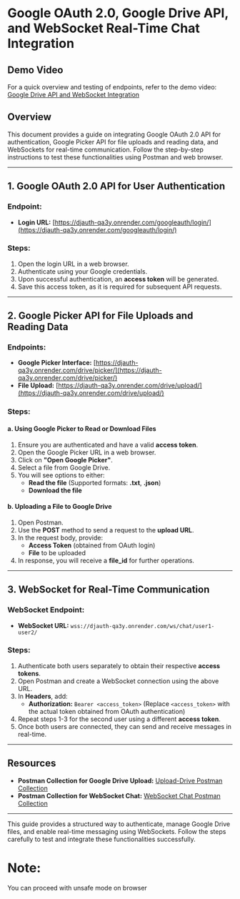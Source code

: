 # Google OAuth 2.0, Google Drive API, and WebSocket Real-Time Chat Integration

## Demo Video
For a quick overview and testing of endpoints, refer to the demo video:
[Google Drive API and WebSocket Integration](https://drive.google.com/file/d/1FYgO1DzRr0RNEMVZ74VRaDDIN0e8QAAW/view?usp=drive_link)

## Overview
This document provides a guide on integrating Google OAuth 2.0 API for authentication, Google Picker API for file uploads and reading data, and WebSockets for real-time communication. Follow the step-by-step instructions to test these functionalities using Postman and web browser.

---
## 1. Google OAuth 2.0 API for User Authentication

### Endpoint:
- **Login URL:** [https://djauth-qa3y.onrender.com/googleauth/login/](https://djauth-qa3y.onrender.com/googleauth/login/)

### Steps:
1. Open the login URL in a web browser.
2. Authenticate using your Google credentials.
3. Upon successful authentication, an **access token** will be generated.
4. Save this access token, as it is required for subsequent API requests.

---
## 2. Google Picker API for File Uploads and Reading Data

### Endpoints:
- **Google Picker Interface:** [https://djauth-qa3y.onrender.com/drive/picker/](https://djauth-qa3y.onrender.com/drive/picker/)
- **File Upload:** [https://djauth-qa3y.onrender.com/drive/upload/](https://djauth-qa3y.onrender.com/drive/upload/)

### Steps:
#### a. Using Google Picker to Read or Download Files
1. Ensure you are authenticated and have a valid **access token**.
2. Open the Google Picker URL in a web browser.
3. Click on **"Open Google Picker"**.
4. Select a file from Google Drive.
5. You will see options to either:
   - **Read the file** (Supported formats: **.txt**, **.json**)
   - **Download the file**

#### b. Uploading a File to Google Drive
1. Open Postman.
2. Use the **POST** method to send a request to the **upload URL**.
3. In the request body, provide:
   - **Access Token** (obtained from OAuth login)
   - **File** to be uploaded
4. In response, you will receive a **file_id** for further operations.

---
## 3. WebSocket for Real-Time Communication

### WebSocket Endpoint:
- **WebSocket URL:** `wss://djauth-qa3y.onrender.com/ws/chat/user1-user2/`

### Steps:
1. Authenticate both users separately to obtain their respective **access tokens**.
2. Open Postman and create a WebSocket connection using the above URL.
3. In **Headers**, add:
   - **Authorization:** `Bearer <access_token>` (Replace `<access_token>` with the actual token obtained from OAuth authentication)
4. Repeat steps 1-3 for the second user using a different **access token**.
5. Once both users are connected, they can send and receive messages in real-time.

---
## Resources
- **Postman Collection for Google Drive Upload:** [Upload-Drive Postman Collection](https://upload-drive.postman.co/workspace/Upload-Drive-Workspace~a25d9b87-c762-44dd-a99b-3b7a2ac6dfb3/collection/42227661-128b5b8d-7b32-41f9-bbe5-88fb55e9bef1?action=share&creator=42227661)
- **Postman Collection for WebSocket Chat:** [WebSocket Chat Postman Collection](https://upload-drive.postman.co/workspace/New-Team-Workspace~02a8a198-dee8-4a5c-acf1-0b968a5e61b5/collection/67cc0ffd06fcf15211eccab8?action=share&creator=42227661)

---
This guide provides a structured way to authenticate, manage Google Drive files, and enable real-time messaging using WebSockets. Follow the steps carefully to test and integrate these functionalities successfully.
# Note:
You can proceed with unsafe mode on browser
